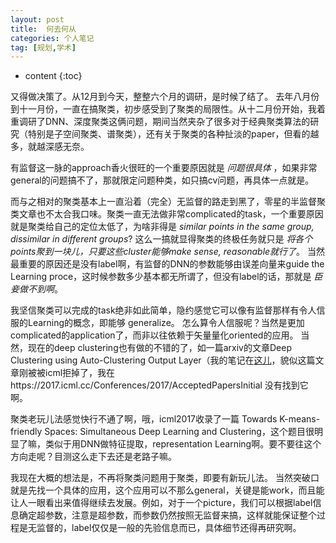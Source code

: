 ```yaml
---
layout: post
title:  何去何从
categories: 个人笔记
tag: [规划,学术]
---
```



* content
{:toc}

又得做决策了。从12月到今天，整整六个月的调研，是时候了结了。
去年八月份到十一月份，一直在搞聚类，初步感受到了聚类的局限性。从十二月份开始，我着重调研了DNN、深度聚类这俩问题，期间当然夹杂了很多对于经典聚类算法的研究（特别是子空间聚类、谱聚类），还有关于聚类的各种扯淡的paper，但看的越多，就越深感无奈。

有监督这一脉的approach香火很旺的一个重要原因就是 _问题很具体_ ，如果非常general的问题搞不了，那就限定问题种类，如只搞cv问题，再具体一点就是。

而与之相对的聚类基本上一直沿着（完全）无监督的路走到黑了，零星的半监督聚类文章也不太合我口味。聚类一直无法做非常complicated的task，一个重要原因就是聚类给自己的定位太低了，为啥非得是 _similar points in the same group, dissimilar in different groups_? 这么一搞就显得聚类的终极任务就只是 _将各个points聚到一块儿，只要这些cluster能够make sense, reasonable就行了_。
当然最重要的原因还是没有label啊，有监督的DNN的参数能够由误差向量来guide the Learning proce，这时候参数多少基本都无所谓了，但没有label的话，那就是 _臣妾做不到啊_。

我坚信聚类可以完成的task绝非如此简单，隐约感觉它可以像有监督那样有令人信服的Learning的概念，即能够 generalize。 怎么算令人信服呢？当然是更加complicated的application了，而非以往依赖于矢量量化oriented的应用。
当然，现在的deep clustering也有做的不错的了，如一篇arxiv的文章Deep Clustering using Auto-Clustering Output Layer（我的笔记在[这儿](https://marquistj13.github.io/MyBlog/ScholarThings/Clustering/DeepClustering/Deep%20Clustering%20using%20Auto-Clustering%20Output%20Layer)，貌似这篇文章刚被被icml拒掉了，我在https://2017.icml.cc/Conferences/2017/AcceptedPapersInitial 没有找到它啊。

聚类老玩儿法感觉快行不通了啊，哦，icml2017收录了一篇 Towards K-means-friendly Spaces: Simultaneous Deep Learning and Clustering，这个题目很明显了嘛，类似于用DNN做特征提取，representation Learning啊。要不要往这个方向走呢？目测这么走下去还是老路子嘛。

我现在大概的想法是，不再将聚类问题用于聚类，即要有新玩儿法。
当然突破口就是先找一个具体的应用，这个应用可以不那么general，关键是能work，而且能让人一眼看出来值得继续去发展。例如，对于一个picture，我们可以根据label信息确定超参数，注意是超参数，而参数仍然按照无监督来搞，这样就能保证整个过程是无监督的，label仅仅是一般的先验信息而已，具体细节还得再研究啊。